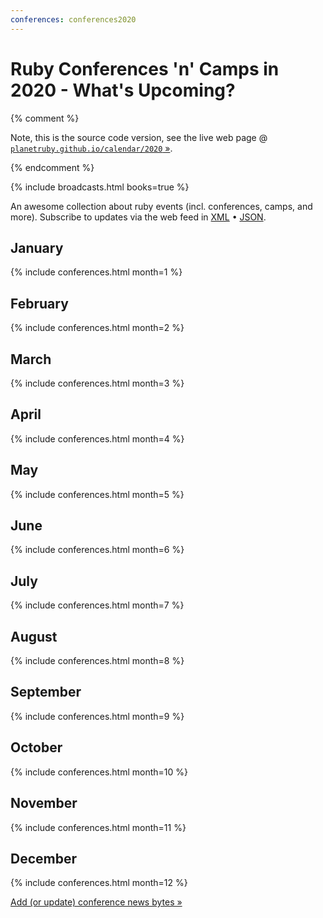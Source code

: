 ```yaml
---
conferences: conferences2020
---
```



# Ruby Conferences 'n' Camps in 2020 - What's Upcoming?

{% comment %}

Note, this is the source code version, see the live web page @ [`planetruby.github.io/calendar/2020` »](https://planetruby.github.io/calendar/2020).

{% endcomment %}

<!--
   todo: move to front matter config - why? why not?
   lets you configure in config.yml with defaults/presets!!!!
  -->

{% include broadcasts.html books=true %}

An awesome collection about ruby events (incl. conferences, camps, and more).
Subscribe to updates via the web feed
in [XML](feed.xml) • [JSON](feed.json).


## January

{% include conferences.html month=1 %}

## February

{% include conferences.html month=2 %}

## March

{% include conferences.html month=3 %}

## April

{% include conferences.html month=4 %}

## May

{% include conferences.html month=5 %}

## June

{% include conferences.html month=6 %}

## July

{% include conferences.html month=7 %}

## August

{% include conferences.html month=8 %}

## September

{% include conferences.html month=9 %}

## October

{% include conferences.html month=10 %}

## November

{% include conferences.html month=11 %}

## December

{% include conferences.html month=12 %}




[Add (or update) conference news bytes »](https://github.com/planetruby/calendar/blob/master/_data/conferences2020.yml)
